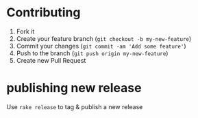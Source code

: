 # Contributing

 1. Fork it
 2. Create your feature branch (`git checkout -b my-new-feature`)
 3. Commit your changes (`git commit -am 'Add some feature'`)
 4. Push to the branch (`git push origin my-new-feature`)
 5. Create new Pull Request

# publishing new release

Use `rake release` to tag & publish a new release
